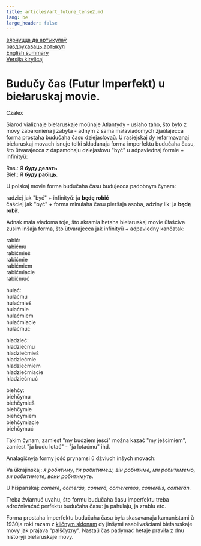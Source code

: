 ```yaml
---
title: articles/art_future_tense2.md 
lang: be
large_header: false
---
```




<a href="articles_by.html">вярнуцца да артыкулаў</a><br />
<a href="#">раздрукаваць артыкул</a><br />
<a href="articles/art_future_tense.html#english">English summary</a><br />
<a href="articles/art_future_tense.html">Versija kirylicaj</a><br />


<h1 id="budučy-čas-futur-imperfekt-u-biełaruskaj-movie.">Budučy čas (Futur Imperfekt) u biełaruskaj movie.</h1>

Czalex


Siarod vializnaje biełaruskaje moŭnaje Atlantydy - usiaho taho, što było z movy zabaroniena j zabyta - adnym z sama małaviadomych źjaŭlajecca forma prostaha budučaha času dziejasłovaŭ. U rasiejskaj dy refarmavanaj biełaruskaj movach isnuje tolki składanaja forma imperfektu budučaha času, što ŭtvarajecca z dapamohaju dziejasłovu "być" u adpaviednaj formie + infinityŭ:


Ras.: Я <strong>буду делать</strong>.<br />
Bieł.: Я <strong>буду рабіць</strong>.


U polskaj movie forma budučaha času budujecca padobnym čynam:


radziej jak "być" + infinityŭ: ja <strong>będę robić</strong><br />
čaściej jak "być" + forma minułaha času pieršaja asoba, adziny lik: ja <strong>będę robił</strong>.


Adnak mała viadoma toje, što akramia hetaha biełaruskaj movie ŭłaściva zusim inšaja forma, što ŭtvarajecca jak infinityŭ + adpaviedny kančatak:

<table>
<colgroup>
<col style="width: 25%" />
<col style="width: 25%" />
<col style="width: 25%" />
<col style="width: 25%" />
</colgroup>
<tbody>
<tr class="odd">

rabić:<br />
rabić<span class="underline">mu</span><br />
rabić<span class="underline">mieš</span><br />
rabić<span class="underline">mie</span><br />
rabić<span class="underline">miem</span><br />
rabić<span class="underline">miacie</span><br />
rabić<span class="underline">muć</span><br />

hulać:<br />
hulać<span class="underline">mu</span><br />
hulać<span class="underline">mieš</span><br />
hulać<span class="underline">mie</span><br />
hulać<span class="underline">miem</span><br />
hulać<span class="underline">miacie</span><br />
hulać<span class="underline">muć</span><br />

hladzieć:<br />
hladzieć<span class="underline">mu</span><br />
hladzieć<span class="underline">mieš</span><br />
hladzieć<span class="underline">mie</span><br />
hladzieć<span class="underline">miem</span><br />
hladzieć<span class="underline">miacie</span><br />
hladzieć<span class="underline">muć</span><br />

biehčy:<br />
biehčy<span class="underline">mu</span><br />
biehčy<span class="underline">mieš</span><br />
biehčy<span class="underline">mie</span><br />
biehčy<span class="underline">miem</span><br />
biehčy<span class="underline">miacie</span><br />
biehčy<span class="underline">muć</span><br />

Takim čynam, zamiest "my budziem jeści" možna kazać "my jeścimiem", zamiest "ja budu lotać" - "ja lotaćmu" ihd.


Analagičnyja formy jość prynamsi ŭ dźviuch inšych movach:


Va ŭkrajinskaj:  *я робитиму, ти робитимеш, він робитиме, ми робитимемо, ви робитимете, вони робитимуть.* 


U hišpanskaj:  *comeré, comerás, comerá, comeremos, comeréis, comerán.* 


Treba źviarnuć uvahu, što formu budučaha času imperfektu treba adroźnivaćać perfektu budučaha času: ja pahulaju, ja zrablu etc.


Forma prostaha imperfektu budučaha času była skasavanaja kamunistami ŭ 1930ja roki razam z <a href="articles/art_vocative.html">kličnym skłonam</a> dy jinšymi asablivaściami biełaruskaje movy jak prajava "palščyzny". Nastaŭ čas padymać hetaje praviła z dnu historyji biełaruskaje movy.

